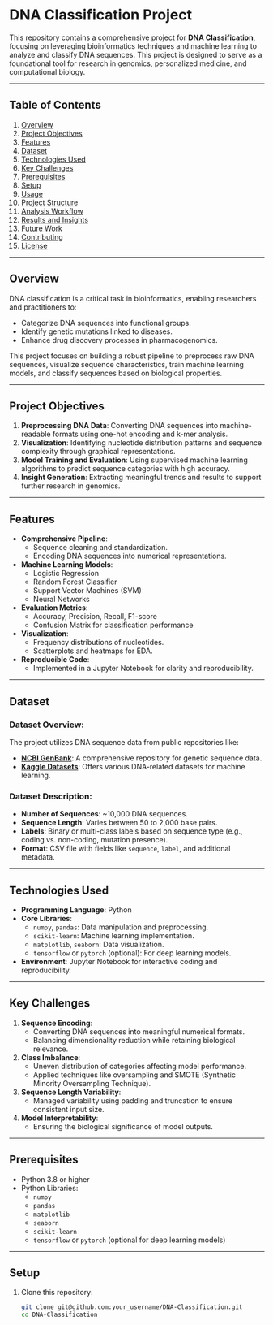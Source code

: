 # DNA Classification Project

This repository contains a comprehensive project for **DNA Classification**, focusing on leveraging bioinformatics techniques and machine learning to analyze and classify DNA sequences. This project is designed to serve as a foundational tool for research in genomics, personalized medicine, and computational biology.

---

## Table of Contents

1. [Overview](#overview)
2. [Project Objectives](#project-objectives)
3. [Features](#features)
4. [Dataset](#dataset)
5. [Technologies Used](#technologies-used)
6. [Key Challenges](#key-challenges)
7. [Prerequisites](#prerequisites)
8. [Setup](#setup)
9. [Usage](#usage)
10. [Project Structure](#project-structure)
11. [Analysis Workflow](#analysis-workflow)
12. [Results and Insights](#results-and-insights)
13. [Future Work](#future-work)
14. [Contributing](#contributing)
15. [License](#license)

---

## Overview

DNA classification is a critical task in bioinformatics, enabling researchers and practitioners to:
- Categorize DNA sequences into functional groups.
- Identify genetic mutations linked to diseases.
- Enhance drug discovery processes in pharmacogenomics.

This project focuses on building a robust pipeline to preprocess raw DNA sequences, visualize sequence characteristics, train machine learning models, and classify sequences based on biological properties.

---

## Project Objectives

1. **Preprocessing DNA Data**: Converting DNA sequences into machine-readable formats using one-hot encoding and k-mer analysis.
2. **Visualization**: Identifying nucleotide distribution patterns and sequence complexity through graphical representations.
3. **Model Training and Evaluation**: Using supervised machine learning algorithms to predict sequence categories with high accuracy.
4. **Insight Generation**: Extracting meaningful trends and results to support further research in genomics.

---

## Features

- **Comprehensive Pipeline**:
  - Sequence cleaning and standardization.
  - Encoding DNA sequences into numerical representations.
- **Machine Learning Models**:
  - Logistic Regression
  - Random Forest Classifier
  - Support Vector Machines (SVM)
  - Neural Networks
- **Evaluation Metrics**:
  - Accuracy, Precision, Recall, F1-score
  - Confusion Matrix for classification performance
- **Visualization**:
  - Frequency distributions of nucleotides.
  - Scatterplots and heatmaps for EDA.
- **Reproducible Code**:
  - Implemented in a Jupyter Notebook for clarity and reproducibility.

---

## Dataset

### Dataset Overview:
The project utilizes DNA sequence data from public repositories like:
- **[NCBI GenBank](https://www.ncbi.nlm.nih.gov/genbank/)**: A comprehensive repository for genetic sequence data.
- **[Kaggle Datasets](https://www.kaggle.com/)**: Offers various DNA-related datasets for machine learning.

### Dataset Description:
- **Number of Sequences**: ~10,000 DNA sequences.
- **Sequence Length**: Varies between 50 to 2,000 base pairs.
- **Labels**: Binary or multi-class labels based on sequence type (e.g., coding vs. non-coding, mutation presence).
- **Format**: CSV file with fields like `sequence`, `label`, and additional metadata.

---

## Technologies Used

- **Programming Language**: Python
- **Core Libraries**:
  - `numpy`, `pandas`: Data manipulation and preprocessing.
  - `scikit-learn`: Machine learning implementation.
  - `matplotlib`, `seaborn`: Data visualization.
  - `tensorflow` or `pytorch` (optional): For deep learning models.
- **Environment**: Jupyter Notebook for interactive coding and reproducibility.

---

## Key Challenges

1. **Sequence Encoding**:
   - Converting DNA sequences into meaningful numerical formats.
   - Balancing dimensionality reduction while retaining biological relevance.
2. **Class Imbalance**:
   - Uneven distribution of categories affecting model performance.
   - Applied techniques like oversampling and SMOTE (Synthetic Minority Oversampling Technique).
3. **Sequence Length Variability**:
   - Managed variability using padding and truncation to ensure consistent input size.
4. **Model Interpretability**:
   - Ensuring the biological significance of model outputs.

---

## Prerequisites

- Python 3.8 or higher
- Python Libraries:
  - `numpy`
  - `pandas`
  - `matplotlib`
  - `seaborn`
  - `scikit-learn`
  - `tensorflow` or `pytorch` (optional for deep learning models)

---

## Setup

1. Clone this repository:
   ```bash
   git clone git@github.com:your_username/DNA-Classification.git
   cd DNA-Classification

